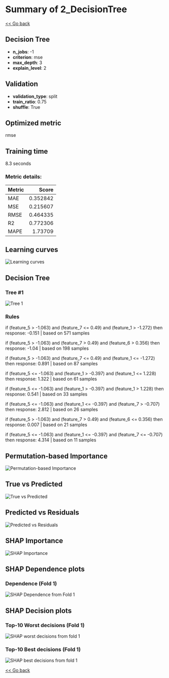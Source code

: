 # Summary of 2_DecisionTree

[<< Go back](../README.md)


## Decision Tree
- **n_jobs**: -1
- **criterion**: mse
- **max_depth**: 3
- **explain_level**: 2

## Validation
 - **validation_type**: split
 - **train_ratio**: 0.75
 - **shuffle**: True

## Optimized metric
rmse

## Training time

8.3 seconds

### Metric details:
| Metric   |    Score |
|:---------|---------:|
| MAE      | 0.352842 |
| MSE      | 0.215607 |
| RMSE     | 0.464335 |
| R2       | 0.772306 |
| MAPE     | 1.73709  |



## Learning curves
![Learning curves](learning_curves.png)

## Decision Tree 

### Tree #1
![Tree 1](learner_fold_0_tree.svg)

### Rules

if (feature_5 > -1.063) and (feature_7 <= 0.49) and (feature_1 > -1.272) then response: -0.151 | based on 571 samples

if (feature_5 > -1.063) and (feature_7 > 0.49) and (feature_6 > 0.356) then response: -1.04 | based on 198 samples

if (feature_5 > -1.063) and (feature_7 <= 0.49) and (feature_1 <= -1.272) then response: 0.891 | based on 87 samples

if (feature_5 <= -1.063) and (feature_1 > -0.397) and (feature_1 <= 1.228) then response: 1.322 | based on 61 samples

if (feature_5 <= -1.063) and (feature_1 > -0.397) and (feature_1 > 1.228) then response: 0.541 | based on 33 samples

if (feature_5 <= -1.063) and (feature_1 <= -0.397) and (feature_7 > -0.707) then response: 2.812 | based on 26 samples

if (feature_5 > -1.063) and (feature_7 > 0.49) and (feature_6 <= 0.356) then response: 0.007 | based on 21 samples

if (feature_5 <= -1.063) and (feature_1 <= -0.397) and (feature_7 <= -0.707) then response: 4.314 | based on 11 samples





## Permutation-based Importance
![Permutation-based Importance](permutation_importance.png)
## True vs Predicted

![True vs Predicted](true_vs_predicted.png)


## Predicted vs Residuals

![Predicted vs Residuals](predicted_vs_residuals.png)



## SHAP Importance
![SHAP Importance](shap_importance.png)

## SHAP Dependence plots

### Dependence (Fold 1)
![SHAP Dependence from Fold 1](learner_fold_0_shap_dependence.png)

## SHAP Decision plots

### Top-10 Worst decisions (Fold 1)
![SHAP worst decisions from fold 1](learner_fold_0_shap_worst_decisions.png)
### Top-10 Best decisions (Fold 1)
![SHAP best decisions from fold 1](learner_fold_0_shap_best_decisions.png)

[<< Go back](../README.md)
